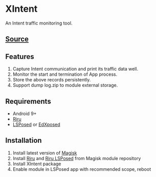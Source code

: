 # XIntent

An Intent traffic monitoring tool.

## [Source](https://github.com/2Y2s1mple/xintent)  

## Features  

1. Capture Intent communication and print its traffic data well.  
2. Monitor the start and termination of App process.  
3. Store the above records persistently.  
4. Support dump log.zip to module external storage.  

## Requirements

* Android 9+  
* [Riru](https://github.com/RikkaApps/Riru)  
* [LSPosed](https://github.com/LSPosed/LSPosed) or [EdXposed](https://github.com/ElderDrivers/EdXposed)  

## Installation

1. Install latest version of [Magisk](https://github.com/topjohnwu/Magisk)  
2. Install [Riru](https://github.com/Magisk-Modules-Repo/riru-core) and [Riru LSPosed](https://github.com/Magisk-Modules-Repo/riru_lsposed) from Magisk module repository  
3. Install XIntent package  
4. Enable module in LSPosed app with recommended scope, reboot  
